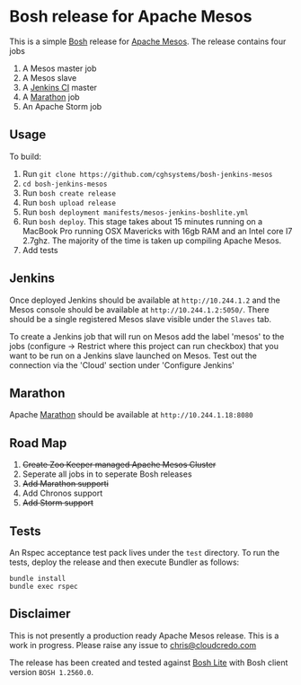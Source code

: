 # Bosh release for Apache Mesos

This is a simple [Bosh][2] release for [Apache Mesos][1]. The release contains four jobs

1. A Mesos master job
2. A Mesos slave 
3. A [Jenkins CI][3] master 
4. A [Marathon][6] job
5. An Apache Storm job

## Usage

To build:

1. Run `git clone https://github.com/cghsystems/bosh-jenkins-mesos`
2. `cd bosh-jenkins-mesos`
3. Run `bosh create release`
4. Run `bosh upload release`
5. Run `bosh deployment manifests/mesos-jenkins-boshlite.yml`
6. Run `bosh deploy`. This stage takes about 15 minutes running on a MacBook Pro running OSX Mavericks with 16gb RAM and an Intel core I7 2.7ghz. The majority of the time is taken up compiling Apache Mesos.
7. Add tests

## Jenkins
Once deployed Jenkins should be available at `http://10.244.1.2` and the Mesos console should be available at `http://10.244.1.2:5050/`. There should be a single registered Mesos slave visible under the `Slaves` tab.

To create a Jenkins job that will run on Mesos add the label 'mesos' to the jobs (configure -> Restrict where this project can run checkbox) that you want to be run on a Jenkins slave launched on Mesos. Test out the connection via the 'Cloud' section under 'Configure Jenkins'

## Marathon
Apache [Marathon][6] should be available at `http://10.244.1.18:8080`

## Road Map

1. ~~Create Zoo Keeper managed Apache Mesos Cluster~~ 
2. Seperate all jobs in to seperate Bosh releases
3. ~~Add Marathon supporti~~
4. Add Chronos support
5. ~~Add Storm support~~ 

## Tests

An Rspec acceptance test pack lives under the `test` directory. To run the tests, deploy the release and then execute Bundler as follows:

```
bundle install
bundle exec rspec
```

## Disclaimer 
This is not presently a production ready Apache Mesos release. This is a work in progress. Please raise any issue to chris@cloudcredo.com

The release has been created and tested against [Bosh Lite][5] with Bosh client version `BOSH 1.2560.0`. 

[1]: http://mesos.apache.org
[2]: https://github.com/cloudfoundry/bosh
[3]: http://jenkins-ci.org
[4]: https://github.com/jenkinsci/mesos-plugin
[5]: https://github.com/cloudfoundry/bosh-lite
[6]: https://github.com/mesosphere/marathon

